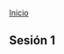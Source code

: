 <!-- No borrar o modificar -->
[Inicio](./index.md)

## Sesión 1 


<!-- Su documentación aquí -->






